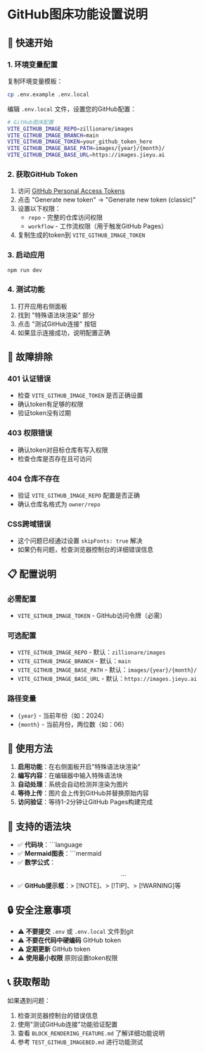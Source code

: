# GitHub图床功能设置说明

## 🚀 快速开始

### 1. 环境变量配置

复制环境变量模板：

```bash
cp .env.example .env.local
```

编辑 `.env.local` 文件，设置您的GitHub配置：

```bash
# GitHub图床配置
VITE_GITHUB_IMAGE_REPO=zillionare/images
VITE_GITHUB_IMAGE_BRANCH=main
VITE_GITHUB_IMAGE_TOKEN=your_github_token_here
VITE_GITHUB_IMAGE_BASE_PATH=images/{year}/{month}/
VITE_GITHUB_IMAGE_BASE_URL=https://images.jieyu.ai
```

### 2. 获取GitHub Token

1. 访问 [GitHub Personal Access Tokens](https://github.com/settings/tokens)
2. 点击 "Generate new token" → "Generate new token (classic)"
3. 设置以下权限：
   - `repo` - 完整的仓库访问权限
   - `workflow` - 工作流权限（用于触发GitHub Pages）
4. 复制生成的token到 `VITE_GITHUB_IMAGE_TOKEN`

### 3. 启动应用

```bash
npm run dev
```

### 4. 测试功能

1. 打开应用右侧面板
2. 找到 "特殊语法块渲染" 部分
3. 点击 "测试GitHub连接" 按钮
4. 如果显示连接成功，说明配置正确

## 🔧 故障排除

### 401 认证错误

- 检查 `VITE_GITHUB_IMAGE_TOKEN` 是否正确设置
- 确认token有足够的权限
- 验证token没有过期

### 403 权限错误

- 确认token对目标仓库有写入权限
- 检查仓库是否存在且可访问

### 404 仓库不存在

- 验证 `VITE_GITHUB_IMAGE_REPO` 配置是否正确
- 确认仓库名格式为 `owner/repo`

### CSS跨域错误

- 这个问题已经通过设置 `skipFonts: true` 解决
- 如果仍有问题，检查浏览器控制台的详细错误信息

## 📋 配置说明

### 必需配置

- `VITE_GITHUB_IMAGE_TOKEN` - GitHub访问令牌（必需）

### 可选配置

- `VITE_GITHUB_IMAGE_REPO` - 默认：`zillionare/images`
- `VITE_GITHUB_IMAGE_BRANCH` - 默认：`main`
- `VITE_GITHUB_IMAGE_BASE_PATH` - 默认：`images/{year}/{month}/`
- `VITE_GITHUB_IMAGE_BASE_URL` - 默认：`https://images.jieyu.ai`

### 路径变量

- `{year}` - 当前年份（如：2024）
- `{month}` - 当前月份，两位数（如：06）

## 🎯 使用方法

1. **启用功能**：在右侧面板开启"特殊语法块渲染"
2. **编写内容**：在编辑器中输入特殊语法块
3. **自动处理**：系统会自动检测并渲染为图片
4. **等待上传**：图片会上传到GitHub并替换原始内容
5. **访问验证**：等待1-2分钟让GitHub Pages构建完成

## 📝 支持的语法块

- ✅ **代码块**：```language
- ✅ **Mermaid图表**：```mermaid
- ✅ **数学公式**：$$...$$
- ✅ **GitHub提示框**：> [!NOTE]、> [!TIP]、> [!WARNING]等

## 🔒 安全注意事项

- ⚠️ **不要提交** `.env` 或 `.env.local` 文件到git
- ⚠️ **不要在代码中硬编码** GitHub token
- ⚠️ **定期更新** GitHub token
- ⚠️ **使用最小权限** 原则设置token权限

## 📞 获取帮助

如果遇到问题：

1. 检查浏览器控制台的错误信息
2. 使用"测试GitHub连接"功能验证配置
3. 查看 `BLOCK_RENDERING_FEATURE.md` 了解详细功能说明
4. 参考 `TEST_GITHUB_IMAGEBED.md` 进行功能测试
